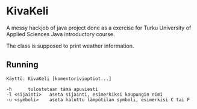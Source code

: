 # KivaKeli

A messy hackjob of java project done as a exercise for Turku University of Applied Sciences Java introductory course.

The class is supposed to print weather information.

## Running
```
Käyttö: KivaKeli [komentorivioptiot...]

-h		tulostetaan tämä apuviesti
-l <sijainti>	aseta sijainti, esimerkiksi kaupungin nimi
-u <symboli>	aseta haluttu lämpötilan symboli, esimerkisi C tai F
```
